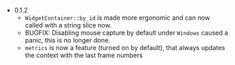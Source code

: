 * 0.1.2
    * `WidgetContainer::by_id` is made more ergonomic and can now called with a
      string slice now.
    * BUGFIX: Disabling mouse capture by default under `Windows` caused a panic,
      this is no longer done.
    * `metrics` is now a feature (turned on by default), that always updates the
      context with the last frame numbers
